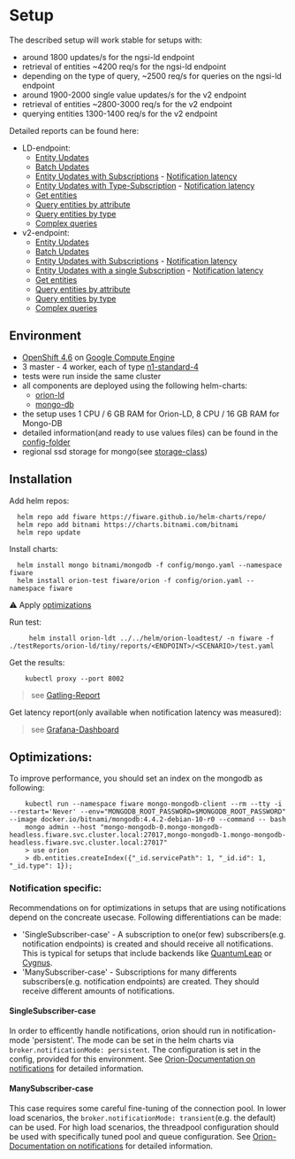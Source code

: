 # Setup

The described setup will work stable for setups with:
- around 1800 updates/s for the ngsi-ld endpoint 
- retrieval of entities ~4200 req/s for the ngsi-ld endpoint
- depending on the type of query, ~2500 req/s for queries on the ngsi-ld endpoint
- around 1900-2000 single value updates/s for the v2 endpoint
- retrieval of entities ~2800-3000 req/s for the v2 endpoint
- querying entities 1300-1400 req/s for the v2 endpoint


Detailed reports can be found here:
* LD-endpoint:
    * [Entity Updates](https://fiware.github.io/loadtests/testReports/orion-ld/tiny/reports/ld/EntityUpdateSimulation/gatling-report.html) 
    * [Batch Updates](https://fiware.github.io/loadtests/testReports/orion-ld/tiny/reports/ld/BatchUpdateSimulation/gatling-report.html) 
    * [Entity Updates with Subscriptions](https://fiware.github.io/loadtests/testReports/orion-ld/tiny/reports/ld/EntityUpdateWithSubscriptionSimulation/gatling-report.html) - [Notification latency](reports/ld/EntityUpdateWithSubscriptionSimulation/grafana-report.png)
    * [Entity Updates with Type-Subscription](https://fiware.github.io/loadtests/testReports/orion-ld/tiny/reports/ld/EntityUpdateWithTypeSubscriptionSimulation/gatling-report.html) - [Notification latency](reports/ld/EntityUpdateWithTypeSubscriptionSimulation/grafana-report.png)
    * [Get entities](https://fiware.github.io/loadtests/testReports/orion-ld/tiny/reports/ld/GetSingleEntitiesSimulation/gatling-report.html) 
    * [Query entities by attribute](https://fiware.github.io/loadtests/testReports/orion-ld/tiny/reports/ld/QueryEntitiesByAttributeSimulation/gatling-report.html) 
    * [Query entities by type](https://fiware.github.io/loadtests/testReports/orion-ld/tiny/reports/ld/QueryEntitiesByTypeSimulation/gatling-reports.html) 
    * [Complex queries](https://fiware.github.io/loadtests/testReports/orion-ld/tiny/reports/ld/ComplexQueryEntitiesByAttributeSimulation/gatling-report.html) 
* v2-endpoint:
    * [Entity Updates](https://fiware.github.io/loadtests/testReports/orion-ld/tiny/reports/v2/EntityUpdateSimulation/gatling-report.html) 
    * [Batch Updates](https://fiware.github.io/loadtests/testReports/orion-ld/tiny/reports/v2/BatchUpdateSimulation/gatling-report.html) 
    * [Entity Updates with Subscriptions](https://fiware.github.io/loadtests/testReports/orion-ld/tiny/reports/v2/EntityUpdateWithSubscriptionSimulation/gatling-report.html) - [Notification latency](reports/v2/EntityUpdateWithSubscriptionSimulation/grafana-report.png)
    * [Entity Updates with a single Subscription](https://fiware.github.io/loadtests/testReports/orion-ld/tiny/reports/v2/EntityUpdateWithSingleSubscriptionSimulation/gatling-report.html) - [Notification latency](reports/v2/EntityUpdateWithSingleSubscriptionSimulation/grafana-report.png)
    * [Get entities](https://fiware.github.io/loadtests/testReports/orion-ld/tiny/reports/v2/GetSingleEntitiesSimulation/gatling-report.html) 
    * [Query entities by attribute](https://fiware.github.io/loadtests/testReports/orion-ld/tiny/reports/v2/QueryEntitiesByAttributeSimulation/gatling-report.html) 
    * [Query entities by type](https://fiware.github.io/loadtests/testReports/orion-ld/tiny/reports/v2/QueryEntitiesByTypeSimulation/gatling-report.html) 
    * [Complex queries](https://fiware.github.io/loadtests/testReports/orion-ld/tiny/reports/v2/ComplexQueryEntitiesByAttributeSimulation/gatling-report.html) 
    


## Environment

- [OpenShift 4.6](https://docs.openshift.com/container-platform/4.6/welcome/index.html) on [Google Compute Engine](https://cloud.google.com/compute)
- 3 master - 4 worker, each of type [n1-standard-4](https://cloud.google.com/compute/docs/machine-types)
- tests were run inside the same cluster
- all components are deployed using the following helm-charts:
    - [orion-ld](https://github.com/FIWARE/helm-charts/tree/main/charts/orion)
    - [mongo-db](https://github.com/bitnami/charts/tree/master/bitnami/mongodb)
- the setup uses 1 CPU / 6 GB RAM for Orion-LD, 8 CPU / 16 GB RAM for Mongo-DB
- detailed information(and ready to use values files) can be found in the [config-folder](config)
- regional ssd storage for mongo(see [storage-class](config/storage-class.yaml))

## Installation

Add helm repos:
```
  helm repo add fiware https://fiware.github.io/helm-charts/repo/
  helm repo add bitnami https://charts.bitnami.com/bitnami
  helm repo update
```

Install charts:
```
  helm install mongo bitnami/mongodb -f config/mongo.yaml --namespace fiware
  helm install orion-test fiware/orion -f config/orion.yaml --namespace fiware
```

:warning: Apply [optimizations](#optimizations)

Run test:
```
     helm install orion-ldt ../../helm/orion-loadtest/ -n fiware -f ./testReports/orion-ld/tiny/reports/<ENDPOINT>/<SCENARIO>/test.yaml
```

Get the results:
```
    kubectl proxy --port 8002
```
> see [Gatling-Report](http://localhost:8002/api/v1/namespaces/fiware/services/orion-ldt-orion-loadtest:8080/proxy/)

Get latency report(only available when notification latency was measured):

> see [Grafana-Dashboard](http://localhost:8002/api/v1/namespaces/fiware/services/orion-ldt-grafana:80/proxy/d/3vb8BaYMk/latency-overview?orgId=1)

## Optimizations:
To improve performance, you should set an index on the mongodb as following:
```
    kubectl run --namespace fiware mongo-mongodb-client --rm --tty -i --restart='Never' --env="MONGODB_ROOT_PASSWORD=$MONGODB_ROOT_PASSWORD" --image docker.io/bitnami/mongodb:4.4.2-debian-10-r0 --command -- bash
    mongo admin --host "mongo-mongodb-0.mongo-mongodb-headless.fiware.svc.cluster.local:27017,mongo-mongodb-1.mongo-mongodb-headless.fiware.svc.cluster.local:27017"
    > use orion
    > db.entities.createIndex({"_id.servicePath": 1, "_id.id": 1, "_id.type": 1});
```

### Notification specific:
Recommendations on for optimizations in setups that are using notifications depend on the concreate usecase. Following differentiations can be 
made:
* 'SingleSubscriber-case' - A subscription to one(or few) subscribers(e.g. notification endpoints) is created and should receive all notifications. This is typical for 
    setups that include backends like [QuantumLeap](https://quantumleap.readthedocs.io/en/latest/) or [Cygnus](https://github.com/telefonicaid/fiware-cygnus).
* 'ManySubscriber-case' - Subscriptions for many differents subscribers(e.g. notification endpoints) are created. They should receive different amounts of 
    notifications.

#### SingleSubscriber-case
In order to efficently handle notifications, orion should run in notification-mode 'persistent'. The mode can be set in the helm charts 
via `broker.notificationMode: persistent`. The configuration is set in the config, provided for this environment. 
See [Orion-Documentation on notifications](https://github.com/telefonicaid/fiware-orion-ld/blob/master/doc/manuals/admin/perf_tuning.md#notification-modes-and-performance)
for detailed information.

#### ManySubscriber-case
This case requires some careful fine-tuning of the connection pool. In lower load scenarios, the `broker.notificationMode: transient`(e.g. the default) 
can be used. For high load scenarios, the threadpool configuration should be used with specifically tuned pool and queue configuration.
See [Orion-Documentation on notifications](https://github.com/telefonicaid/fiware-orion-ld/blob/master/doc/manuals/admin/perf_tuning.md#notification-modes-and-performance)
for detailed information.


